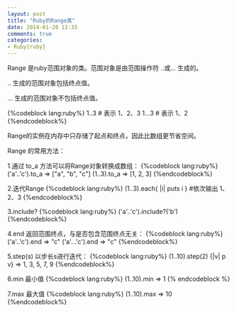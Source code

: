 ```yaml
---
layout: post
title: "Ruby的Range类"
date: 2014-01-28 12:33
comments: true
categories: 
- Ruby{ruby}
---
```


Range 是ruby范围对象的类。范围对象是由范围操作符 ..或... 生成的。

..  生成的范围对象包括终点值。

... 生成的范围对象不包括终点值。

{%codeblock lang:ruby%}
1..3  # 表示 1、2、3
1...3 # 表示 1、2
{%endcodeblock%}

Range的实例在内存中只存储了起点和终点，因此比数组更节省空间。

Range 的常用方法：

1.通过 to_a 方法可以将Range对象转换成数组：
{%codeblock lang:ruby%}
('a'..'c').to_a   =>  ["a", "b", "c"]
(1..3).to_a       =>  [1, 2, 3]
{%endcodeblock%}

2.迭代Range
{%codeblock lang:ruby%}
(1..3).each{ |i| puts i } #依次输出 1、2、3
{%endcodeblock%}

3.include?
{%codeblock lang:ruby%}
('a'..'c').include?('b')
{%endcodeblock%}

4.end 返回范围终点，与是否包含范围终点无关：
{%codeblock lang:ruby%}
('a'..'c').end    => "c"
('a'...'c').end   => "c"
{%endcodeblock%}

5.step(s)   以步长s进行迭代：
{%codeblock lang:ruby%}
(1..10).step(2) {|v| p v}     =>  1, 3, 5, 7, 9
{%endcodeblock%}

6.min 最小值
{%codeblock lang:ruby%}
(1..10).min    => 1 
{% endcodeblock %}

7.max 最大值
{%codeblock lang:ruby%}
(1..10).max    => 10 
{%endcodeblock%}

